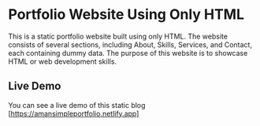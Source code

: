 # Portfolio Website Using Only HTML

This is a static portfolio website built using only HTML. The website consists of several sections, including About, Skills, Services, and Contact, each containing dummy data. The purpose of this website is to showcase HTML or web development skills.

## Live Demo

You can see a live demo of this static blog [https://amansimpleportfolio.netlify.app]
